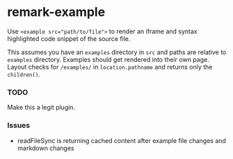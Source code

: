 # remark-example

Use `<example src="path/to/file">` to render an iframe and syntax highlighted code snippet of the source file.

This assumes you have an `examples` directory in `src` and paths are relative to `examples` directory. Examples should get rendered into their own page. Layout checks for `/examples/` in `location.pathname` and returns only the `children()`.


### TODO

Make this a legit plugin.

### Issues

- readFileSync is returning cached content after example file changes and markdown changes

